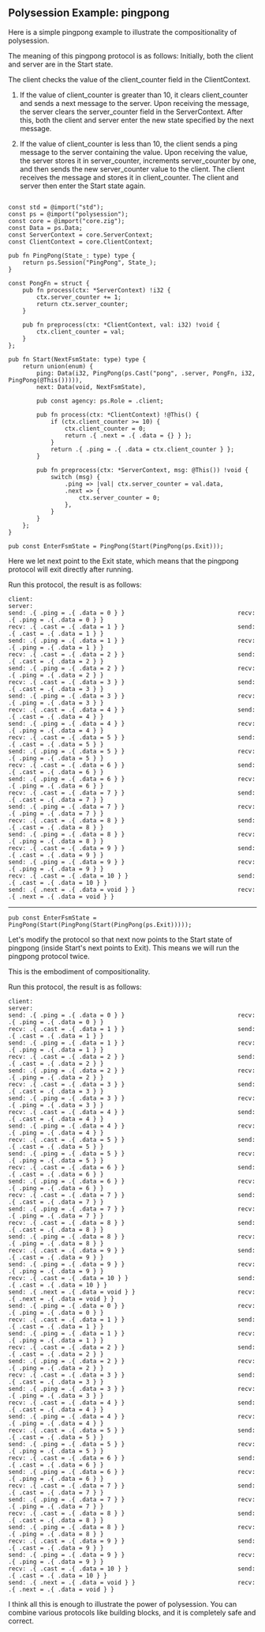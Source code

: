 ## Polysession Example: pingpong


Here is a simple pingpong example to illustrate the compositionality of polysession.


The meaning of this pingpong protocol is as follows:
Initially, both the client and server are in the Start state.

The client checks the value of the client_counter field in the ClientContext.

1. If the value of client_counter is greater than 10, it clears client_counter and sends a next message to the server. Upon receiving the message, the server clears the server_counter field in the ServerContext. After this, both the client and server enter the new state specified by the next message.

2. If the value of client_counter is less than 10, the client sends a ping message to the server containing the value. Upon receiving the value, the server stores it in server_counter, increments server_counter by one, and then sends the new server_counter value to the client. The client receives the message and stores it in client_counter. The client and server then enter the Start state again.

```zig

const std = @import("std");
const ps = @import("polysession");
const core = @import("core.zig");
const Data = ps.Data;
const ServerContext = core.ServerContext;
const ClientContext = core.ClientContext;

pub fn PingPong(State_: type) type {
    return ps.Session("PingPong", State_);
}

const PongFn = struct {
    pub fn process(ctx: *ServerContext) !i32 {
        ctx.server_counter += 1;
        return ctx.server_counter;
    }

    pub fn preprocess(ctx: *ClientContext, val: i32) !void {
        ctx.client_counter = val;
    }
};

pub fn Start(NextFsmState: type) type {
    return union(enum) {
        ping: Data(i32, PingPong(ps.Cast("pong", .server, PongFn, i32, PingPong(@This())))),
        next: Data(void, NextFsmState),

        pub const agency: ps.Role = .client;

        pub fn process(ctx: *ClientContext) !@This() {
            if (ctx.client_counter >= 10) {
                ctx.client_counter = 0;
                return .{ .next = .{ .data = {} } };
            }
            return .{ .ping = .{ .data = ctx.client_counter } };
        }

        pub fn preprocess(ctx: *ServerContext, msg: @This()) !void {
            switch (msg) {
                .ping => |val| ctx.server_counter = val.data,
                .next => {
                    ctx.server_counter = 0;
                },
            }
        }
    };
}

```

```zig
pub const EnterFsmState = PingPong(Start(PingPong(ps.Exit)));
```

Here we let next point to the Exit state, which means that the pingpong protocol will exit directly after running.

Run this protocol, the result is as follows:

```shell
client:                                                          server:
send: .{ .ping = .{ .data = 0 } }                                recv: .{ .ping = .{ .data = 0 } }
recv: .{ .cast = .{ .data = 1 } }                                send: .{ .cast = .{ .data = 1 } }
send: .{ .ping = .{ .data = 1 } }                                recv: .{ .ping = .{ .data = 1 } }
recv: .{ .cast = .{ .data = 2 } }                                send: .{ .cast = .{ .data = 2 } }
send: .{ .ping = .{ .data = 2 } }                                recv: .{ .ping = .{ .data = 2 } }
recv: .{ .cast = .{ .data = 3 } }                                send: .{ .cast = .{ .data = 3 } }
send: .{ .ping = .{ .data = 3 } }                                recv: .{ .ping = .{ .data = 3 } }
recv: .{ .cast = .{ .data = 4 } }                                send: .{ .cast = .{ .data = 4 } }
send: .{ .ping = .{ .data = 4 } }                                recv: .{ .ping = .{ .data = 4 } }
recv: .{ .cast = .{ .data = 5 } }                                send: .{ .cast = .{ .data = 5 } }
send: .{ .ping = .{ .data = 5 } }                                recv: .{ .ping = .{ .data = 5 } }
recv: .{ .cast = .{ .data = 6 } }                                send: .{ .cast = .{ .data = 6 } }
send: .{ .ping = .{ .data = 6 } }                                recv: .{ .ping = .{ .data = 6 } }
recv: .{ .cast = .{ .data = 7 } }                                send: .{ .cast = .{ .data = 7 } }
send: .{ .ping = .{ .data = 7 } }                                recv: .{ .ping = .{ .data = 7 } }
recv: .{ .cast = .{ .data = 8 } }                                send: .{ .cast = .{ .data = 8 } }
send: .{ .ping = .{ .data = 8 } }                                recv: .{ .ping = .{ .data = 8 } }
recv: .{ .cast = .{ .data = 9 } }                                send: .{ .cast = .{ .data = 9 } }
send: .{ .ping = .{ .data = 9 } }                                recv: .{ .ping = .{ .data = 9 } }
recv: .{ .cast = .{ .data = 10 } }                               send: .{ .cast = .{ .data = 10 } }
send: .{ .next = .{ .data = void } }                             recv: .{ .next = .{ .data = void } }
```
---------------------------------------------

```zig
pub const EnterFsmState = PingPong(Start(PingPong(Start(PingPong(ps.Exit)))));
```

Let's modify the protocol so that next now points to the Start state of pingpong (inside Start's next points to Exit). This means we will run the pingpong protocol twice.

This is the embodiment of compositionality.

Run this protocol, the result is as follows:

```shell
client:                                                          server:                                                     
send: .{ .ping = .{ .data = 0 } }                                recv: .{ .ping = .{ .data = 0 } }    
recv: .{ .cast = .{ .data = 1 } }                                send: .{ .cast = .{ .data = 1 } }    
send: .{ .ping = .{ .data = 1 } }                                recv: .{ .ping = .{ .data = 1 } }    
recv: .{ .cast = .{ .data = 2 } }                                send: .{ .cast = .{ .data = 2 } }    
send: .{ .ping = .{ .data = 2 } }                                recv: .{ .ping = .{ .data = 2 } }    
recv: .{ .cast = .{ .data = 3 } }                                send: .{ .cast = .{ .data = 3 } }    
send: .{ .ping = .{ .data = 3 } }                                recv: .{ .ping = .{ .data = 3 } }    
recv: .{ .cast = .{ .data = 4 } }                                send: .{ .cast = .{ .data = 4 } }    
send: .{ .ping = .{ .data = 4 } }                                recv: .{ .ping = .{ .data = 4 } }    
recv: .{ .cast = .{ .data = 5 } }                                send: .{ .cast = .{ .data = 5 } }    
send: .{ .ping = .{ .data = 5 } }                                recv: .{ .ping = .{ .data = 5 } }    
recv: .{ .cast = .{ .data = 6 } }                                send: .{ .cast = .{ .data = 6 } }    
send: .{ .ping = .{ .data = 6 } }                                recv: .{ .ping = .{ .data = 6 } }    
recv: .{ .cast = .{ .data = 7 } }                                send: .{ .cast = .{ .data = 7 } }    
send: .{ .ping = .{ .data = 7 } }                                recv: .{ .ping = .{ .data = 7 } }    
recv: .{ .cast = .{ .data = 8 } }                                send: .{ .cast = .{ .data = 8 } }    
send: .{ .ping = .{ .data = 8 } }                                recv: .{ .ping = .{ .data = 8 } }    
recv: .{ .cast = .{ .data = 9 } }                                send: .{ .cast = .{ .data = 9 } }    
send: .{ .ping = .{ .data = 9 } }                                recv: .{ .ping = .{ .data = 9 } }    
recv: .{ .cast = .{ .data = 10 } }                               send: .{ .cast = .{ .data = 10 } }    
send: .{ .next = .{ .data = void } }                             recv: .{ .next = .{ .data = void } }    
send: .{ .ping = .{ .data = 0 } }                                recv: .{ .ping = .{ .data = 0 } }    
recv: .{ .cast = .{ .data = 1 } }                                send: .{ .cast = .{ .data = 1 } }    
send: .{ .ping = .{ .data = 1 } }                                recv: .{ .ping = .{ .data = 1 } }    
recv: .{ .cast = .{ .data = 2 } }                                send: .{ .cast = .{ .data = 2 } }    
send: .{ .ping = .{ .data = 2 } }                                recv: .{ .ping = .{ .data = 2 } }    
recv: .{ .cast = .{ .data = 3 } }                                send: .{ .cast = .{ .data = 3 } }    
send: .{ .ping = .{ .data = 3 } }                                recv: .{ .ping = .{ .data = 3 } }    
recv: .{ .cast = .{ .data = 4 } }                                send: .{ .cast = .{ .data = 4 } }    
send: .{ .ping = .{ .data = 4 } }                                recv: .{ .ping = .{ .data = 4 } }    
recv: .{ .cast = .{ .data = 5 } }                                send: .{ .cast = .{ .data = 5 } }    
send: .{ .ping = .{ .data = 5 } }                                recv: .{ .ping = .{ .data = 5 } }    
recv: .{ .cast = .{ .data = 6 } }                                send: .{ .cast = .{ .data = 6 } }    
send: .{ .ping = .{ .data = 6 } }                                recv: .{ .ping = .{ .data = 6 } }    
recv: .{ .cast = .{ .data = 7 } }                                send: .{ .cast = .{ .data = 7 } }    
send: .{ .ping = .{ .data = 7 } }                                recv: .{ .ping = .{ .data = 7 } }    
recv: .{ .cast = .{ .data = 8 } }                                send: .{ .cast = .{ .data = 8 } }    
send: .{ .ping = .{ .data = 8 } }                                recv: .{ .ping = .{ .data = 8 } }    
recv: .{ .cast = .{ .data = 9 } }                                send: .{ .cast = .{ .data = 9 } }    
send: .{ .ping = .{ .data = 9 } }                                recv: .{ .ping = .{ .data = 9 } }    
recv: .{ .cast = .{ .data = 10 } }                               send: .{ .cast = .{ .data = 10 } }    
send: .{ .next = .{ .data = void } }                             recv: .{ .next = .{ .data = void } }    

```

I think all this is enough to illustrate the power of polysession. You can combine various protocols like building blocks, and it is completely safe and correct.
